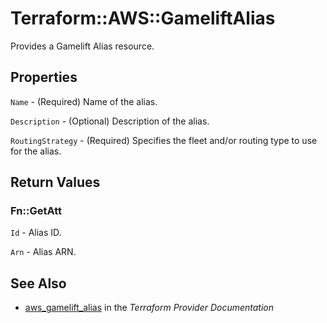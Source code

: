 # Terraform::AWS::GameliftAlias

Provides a Gamelift Alias resource.

## Properties

`Name` - (Required) Name of the alias.

`Description` - (Optional) Description of the alias.

`RoutingStrategy` - (Required) Specifies the fleet and/or routing type to use for the alias.


## Return Values

### Fn::GetAtt

`Id` - Alias ID.

`Arn` - Alias ARN.

## See Also

* [aws_gamelift_alias](https://www.terraform.io/docs/providers/aws/r/gamelift_alias.html) in the _Terraform Provider Documentation_